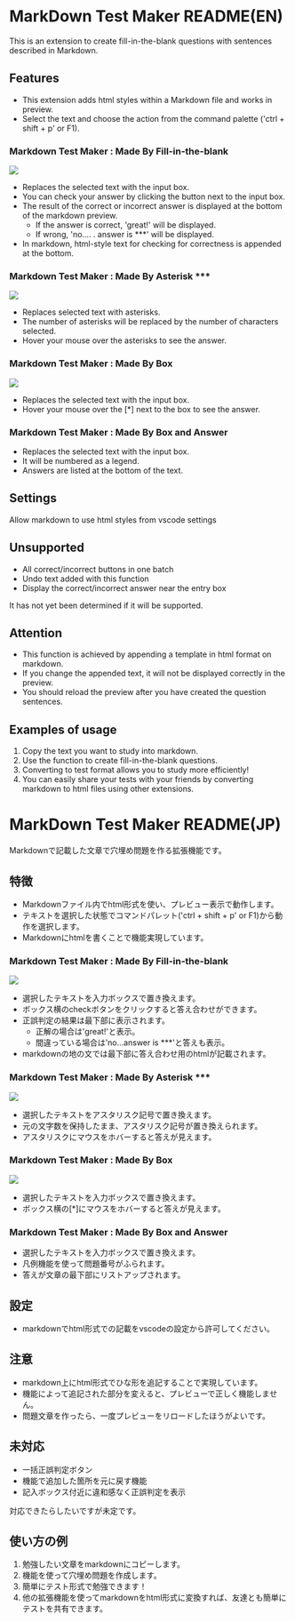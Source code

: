 # MarkDown Test Maker README(EN)
This is an extension to create fill-in-the-blank questions with sentences described in Markdown.

## Features
* This extension adds html styles within a Markdown file and works in preview.
* Select the text and choose the action from the command palette ('ctrl + shift + p' or F1).

### Markdown Test Maker : Made By Fill-in-the-blank
![](https://raw.githubusercontent.com/ataruno/markdown_test_maker/master/images/MadeByFill_in_the_blank.gif)
* Replaces the selected text with the input box.
* You can check your answer by clicking the button next to the input box.
* The result of the correct or incorrect answer is displayed at the bottom of the markdown preview.
  * If the answer is correct, 'great!' will be displayed.
  * If wrong, 'no.... . answer is ***' will be displayed.
* In markdown, html-style text for checking for correctness is appended at the bottom.

### Markdown Test Maker : Made By Asterisk ***
![](https://raw.githubusercontent.com/ataruno/markdown_test_maker/8336920b715e1d3cf71437a813562b175b9ddfd9/images/MadeByAsterisk.gif)
* Replaces selected text with asterisks.
* The number of asterisks will be replaced by the number of characters selected.
* Hover your mouse over the asterisks to see the answer.

### Markdown Test Maker : Made By Box
![](https://raw.githubusercontent.com/ataruno/markdown_test_maker/master/images/MadeByBox.gif)
* Replaces the selected text with the input box.
* Hover your mouse over the [*] next to the box to see the answer.

### Markdown Test Maker : Made By Box and Answer
* Replaces the selected text with the input box.
* It will be numbered as a legend.
* Answers are listed at the bottom of the text.

## Settings
Allow markdown to use html styles from vscode settings

## Unsupported
* All correct/incorrect buttons in one batch
* Undo text added with this function
* Display the correct/incorrect answer near the entry box

It has not yet been determined if it will be supported.

## Attention
* This function is achieved by appending a template in html format on markdown.
* If you change the appended text, it will not be displayed correctly in the preview.
* You should reload the preview after you have created the question sentences.

## Examples of usage
1. Copy the text you want to study into markdown.
2. Use the function to create fill-in-the-blank questions.
3. Converting to test format allows you to study more efficiently!
4. You can easily share your tests with your friends by converting markdown to html files using other extensions.

# MarkDown Test Maker README(JP)
Markdownで記載した文章で穴埋め問題を作る拡張機能です。

## 特徴
* Markdownファイル内でhtml形式を使い、プレビュー表示で動作します。
* テキストを選択した状態でコマンドパレット('ctrl + shift + p' or F1)から動作を選択します。
* Markdownにhtmlを書くことで機能実現しています。

### Markdown Test Maker : Made By Fill-in-the-blank
![](https://raw.githubusercontent.com/ataruno/markdown_test_maker/master/images/MadeByFill_in_the_blank.gif)
* 選択したテキストを入力ボックスで置き換えます。
* ボックス横のcheckボタンをクリックすると答え合わせができます。
* 正誤判定の結果は最下部に表示されます。
  * 正解の場合は'great!'と表示。
  * 間違っている場合は'no...answer is ***'と答えも表示。
* markdownの地の文では最下部に答え合わせ用のhtmlが記載されます。

### Markdown Test Maker : Made By Asterisk ***
![](https://raw.githubusercontent.com/ataruno/markdown_test_maker/8336920b715e1d3cf71437a813562b175b9ddfd9/images/MadeByAsterisk.gif)
* 選択したテキストをアスタリスク記号で置き換えます。
* 元の文字数を保持したまま、アスタリスク記号が置き換えられます。
* アスタリスクにマウスをホバーすると答えが見えます。

### Markdown Test Maker : Made By Box
![](https://raw.githubusercontent.com/ataruno/markdown_test_maker/master/images/MadeByBox.gif)
* 選択したテキストを入力ボックスで置き換えます。
* ボックス横の[*]にマウスをホバーすると答えが見えます。

### Markdown Test Maker : Made By Box and Answer
* 選択したテキストを入力ボックスで置き換えます。
* 凡例機能を使って問題番号がふられます。
* 答えが文章の最下部にリストアップされます。

## 設定
* markdownでhtml形式での記載をvscodeの設定から許可してください。

## 注意
* markdown上にhtml形式でひな形を追記することで実現しています。
* 機能によって追記された部分を変えると、プレビューで正しく機能しません。
* 問題文章を作ったら、一度プレビューをリロードしたほうがよいです。

## 未対応
* 一括正誤判定ボタン
* 機能で追加した箇所を元に戻す機能
* 記入ボックス付近に違和感なく正誤判定を表示

対応できたらしたいですが未定です。

## 使い方の例
1. 勉強したい文章をmarkdownにコピーします。
2. 機能を使って穴埋め問題を作成します。
3. 簡単にテスト形式で勉強できます！
4. 他の拡張機能を使ってmarkdownをhtml形式に変換すれば、友達とも簡単にテストを共有できます。




